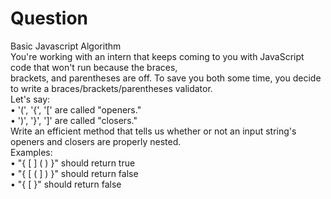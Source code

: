 # Question
Basic Javascript Algorithm<br />
You're working with an intern that keeps coming to you with JavaScript code that won't run because the braces,<br />
brackets, and parentheses are off. To save you both some time, you decide to write a braces/brackets/parentheses validator.<br />
Let's say:<br />
•	'(', '{', '[' are called "openers."<br />
•	')', '}', ']' are called "closers."<br />
Write an efficient method that tells us whether or not an input string's openers and closers are properly nested.<br />
Examples:<br />
•	"{ [ ] ( ) }" should return true<br />
•	"{ [ ( ] ) }" should return false<br />
•	"{ [ }" should return false<br />
